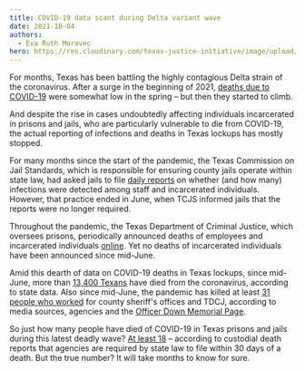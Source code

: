 ```yaml
---
title: COVID-19 data scant during Delta variant wave
date: 2021-10-04
authors:
  - Eva Ruth Moravec
hero: https://res.cloudinary.com/texas-justice-initiative/image/upload/v1632168497/5_ubwzqr.png
---
```

For months, Texas has been battling the highly contagious Delta strain of the coronavirus. After a surge in the beginning of 2021, [deaths due to COVID-19](https://apps.texastribune.org/features/2020/texas-coronavirus-cases-map/#new-deaths-anchor) were somewhat low in the spring – but then they started to climb. 

And despite the rise in cases undoubtedly affecting individuals incarcerated in prisons and jails, who are particularly vulnerable to die from COVID-19, the actual reporting of infections and deaths in Texas lockups has mostly stopped. 

For many months since the start of the pandemic, the Texas Commission on Jail Standards, which is responsible for ensuring county jails operate within state law, had asked jails to file [daily reports](https://www.tcjs.state.tx.us/wp-content/uploads/2020/12/TA_Memo-COVID_Reporting.pdf) on whether (and how many) infections were detected among staff and incarcerated individuals. However, that practice ended in June, when TCJS informed jails that the reports were no longer required. 

Throughout the pandemic, the Texas Department of Criminal Justice, which oversees prisons, periodically announced deaths of employees and incarcerated individuals [online](https://www.tdcj.texas.gov/covid-19/index2.html). Yet no deaths of incarcerated individuals have been announced since mid-June. 

Amid this dearth of data on COVID-19 deaths in Texas lockups, since mid-June, more than [13,400 Texans](https://dshs.texas.gov/coronavirus/AdditionalData.aspx) have died from the coronavirus, according to state data. Also since mid-June, the pandemic has killed at least [31 people who worked](https://texasjusticeinitiative.org/publications/covid-law-enforcement-deaths) for county sheriff's offices and TDCJ, according to media sources, agencies and the [Officer Down Memorial Page](https://www.odmp.org/search?cause=COVID19&state=texas&o=). 

So just how many people have died of COVID-19 in Texas prisons and jails during this latest deadly wave? [At least 18](https://texasjusticeinitiative.org/publications/covid-deaths-in-texas) – according to custodial death reports that agencies are required by state law to file within 30 days of a death. But the true number? It will take months to know for sure. 